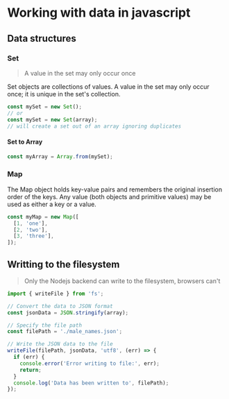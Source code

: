 # Working with data in javascript

## Data structures

### Set

> A value in the set may only occur once

Set objects are collections of values. A value in the set may only occur once; it is unique in the set's collection.

```js
const mySet = new Set();
// or
const mySet = new Set(array);
// will create a set out of an array ignoring duplicates
```

#### Set to Array

```js
const myArray = Array.from(mySet);
```

### Map

The Map object holds key-value pairs and remembers the original insertion order of the keys. Any value (both objects and primitive values) may be used as either a key or a value.

```js
const myMap = new Map([
  [1, 'one'],
  [2, 'two'],
  [3, 'three'],
]);
```

## Writting to the filesystem

> Only the Nodejs backend can write to the filesystem, browsers can't

```ts
import { writeFile } from 'fs';

// Convert the data to JSON format
const jsonData = JSON.stringify(array);

// Specify the file path
const filePath = './male_names.json';

// Write the JSON data to the file
writeFile(filePath, jsonData, 'utf8', (err) => {
  if (err) {
    console.error('Error writing to file:', err);
    return;
  }
  console.log('Data has been written to', filePath);
});
```
